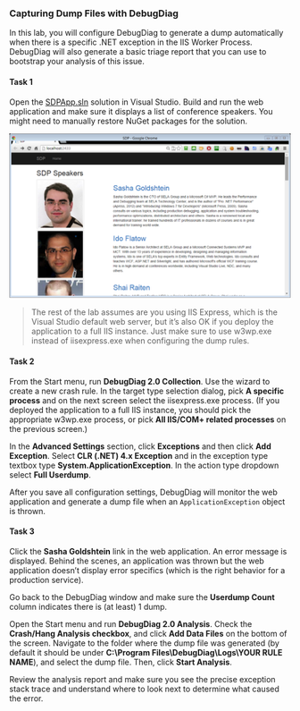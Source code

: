 ### Capturing Dump Files with DebugDiag

In this lab, you will configure DebugDiag to generate a dump automatically when there is a specific .NET exception in the IIS Worker Process. DebugDiag will also generate a basic triage report that you can use to bootstrap your analysis of this issue.

#### Task 1

Open the [SDPApp.sln](src/SDPApp.sln) solution in Visual Studio. Build and run the web application and make sure it displays a list of conference speakers. You might need to manually restore NuGet packages for the solution.

![Screenshot of the conference speakers web application](figure1.png)
 
> The rest of the lab assumes are you using IIS Express, which is the Visual Studio default web server, but it’s also OK if you deploy the application to a full IIS instance. Just make sure to use w3wp.exe instead of iisexpress.exe when configuring the dump rules.

#### Task 2

From the Start menu, run **DebugDiag 2.0 Collection**. Use the wizard to create a new crash rule. In the target type selection dialog, pick **A specific process** and on the next screen select the iisexpress.exe process. (If you deployed the application to a full IIS instance, you should pick the appropriate w3wp.exe process, or pick **All IIS/COM+ related processes** on the previous screen.)

In the **Advanced Settings** section, click **Exceptions** and then click **Add Exception**. Select **CLR (.NET) 4.x Exception** and in the exception type textbox type **System.ApplicationException**. In the action type dropdown select **Full Userdump**.

After you save all configuration settings, DebugDiag will monitor the web application and generate a dump file when an `ApplicationException` object is thrown.

#### Task 3

Click the **Sasha Goldshtein** link in the web application. An error message is displayed. Behind the scenes, an application was thrown but the web application doesn’t display error specifics (which is the right behavior for a production service).

Go back to the DebugDiag window and make sure the **Userdump Count** column indicates there is (at least) 1 dump.

Open the Start menu and run **DebugDiag 2.0 Analysis**. Check the **Crash/Hang Analysis checkbox**, and click **Add Data Files** on the bottom of the screen. Navigate to the folder where the dump file was generated (by default it should be under **C:\Program Files\DebugDiag\Logs\YOUR RULE NAME**), and select the dump file. Then, click **Start Analysis**.

Review the analysis report and make sure you see the precise exception stack trace and understand where to look next to determine what caused the error.
